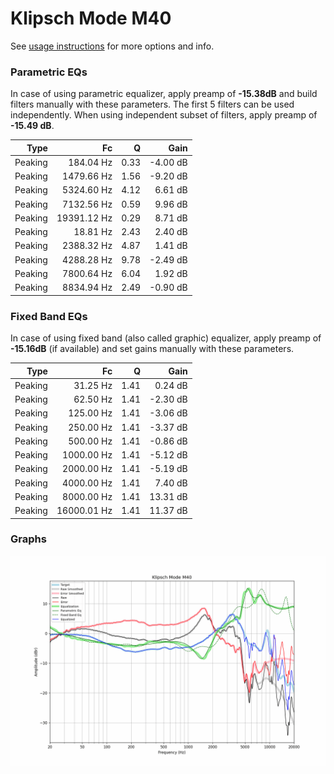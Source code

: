 # Klipsch Mode M40
See [usage instructions](https://github.com/jaakkopasanen/AutoEq#usage) for more options and info.

### Parametric EQs
In case of using parametric equalizer, apply preamp of **-15.38dB** and build filters manually
with these parameters. The first 5 filters can be used independently.
When using independent subset of filters, apply preamp of **-15.49 dB**.

| Type    | Fc          |    Q | Gain     |
|--------:|------------:|-----:|---------:|
| Peaking | 184.04 Hz   | 0.33 | -4.00 dB |
| Peaking | 1479.66 Hz  | 1.56 | -9.20 dB |
| Peaking | 5324.60 Hz  | 4.12 | 6.61 dB  |
| Peaking | 7132.56 Hz  | 0.59 | 9.96 dB  |
| Peaking | 19391.12 Hz | 0.29 | 8.71 dB  |
| Peaking | 18.81 Hz    | 2.43 | 2.40 dB  |
| Peaking | 2388.32 Hz  | 4.87 | 1.41 dB  |
| Peaking | 4288.28 Hz  | 9.78 | -2.49 dB |
| Peaking | 7800.64 Hz  | 6.04 | 1.92 dB  |
| Peaking | 8834.94 Hz  | 2.49 | -0.90 dB |

### Fixed Band EQs
In case of using fixed band (also called graphic) equalizer, apply preamp of **-15.16dB**
(if available) and set gains manually with these parameters.

| Type    | Fc          |    Q | Gain     |
|--------:|------------:|-----:|---------:|
| Peaking | 31.25 Hz    | 1.41 | 0.24 dB  |
| Peaking | 62.50 Hz    | 1.41 | -2.30 dB |
| Peaking | 125.00 Hz   | 1.41 | -3.06 dB |
| Peaking | 250.00 Hz   | 1.41 | -3.37 dB |
| Peaking | 500.00 Hz   | 1.41 | -0.86 dB |
| Peaking | 1000.00 Hz  | 1.41 | -5.12 dB |
| Peaking | 2000.00 Hz  | 1.41 | -5.19 dB |
| Peaking | 4000.00 Hz  | 1.41 | 7.40 dB  |
| Peaking | 8000.00 Hz  | 1.41 | 13.31 dB |
| Peaking | 16000.01 Hz | 1.41 | 11.37 dB |

### Graphs
![](./Klipsch%20Mode%20M40.png)
